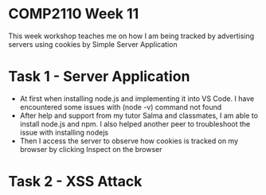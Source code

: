 # COMP2110 Week 11

This week workshop teaches me on how I am being tracked by advertising servers using cookies by Simple Server Application

# Task 1 - Server Application 

- At first when installing node.js and implementing it into VS Code. I have encountered some issues with (node -v) command not found
- After help and support from my tutor Salma and classmates, I am able to install node.js and npm. I also helped another peer to troubleshoot the issue with installing nodejs
- Then I access the server to observe how cookies is tracked on my browser by clicking Inspect on the browser

# Task 2 - XSS Attack

